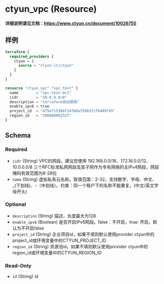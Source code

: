 # ctyun_vpc (Resource)
**详细说明请见文档：https://www.ctyun.cn/document/10026755**



## 样例

```terraform
terraform {
  required_providers {
    ctyun = {
      source = "ctyun-it/ctyun"
    }
  }
}

resource "ctyun_vpc" "vpc_test" {
  name        = "vpc-test-mc1"
  cidr        = "10.0.0.0/8"
  description = "terraform测试使用"
  enable_ipv6 = true
  project_id  = "4f5ef15300724760af59b37cf6409f45"
  region_id   = "200000002527"
}
```

<!-- schema generated by tfplugindocs -->
## Schema

### Required

- `cidr` (String) VPC的网段。建议您使用 192.168.0.0/16、172.16.0.0/12、10.0.0.0/8 三个RFC标准私网网段及其子网作为专有网络的主IPv4网段，网段掩码有效范围为8-28位
- `name` (String) 虚拟私有云名称。取值范围：2-32，支持数字、字母、中文、_(下划线)、-（中划线）。约束：同一个租户下的名称不能重复。(中文/英文字母开头)

### Optional

- `description` (String) 描述，长度最大为128
- `enable_ipv6` (Boolean) 是否开启IPv6网段。false：不开启，true: 开启，默认为不开启false
- `project_id` (String) 企业项目id，如果不填则默认使用provider ctyun中的project_id或环境变量中的CTYUN_PROJECT_ID
- `region_id` (String) 资源池id，如果不填则默认使用provider ctyun中的region_id或环境变量中的CTYUN_REGION_ID

### Read-Only

- `id` (String) id